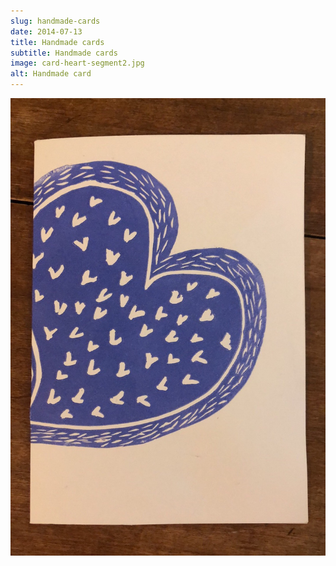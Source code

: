 ```yaml
---
slug: handmade-cards
date: 2014-07-13
title: Handmade cards
subtitle: Handmade cards
image: card-heart-segment2.jpg
alt: Handmade card
---
```


![](/images/portfolio/card-heart.jpg)